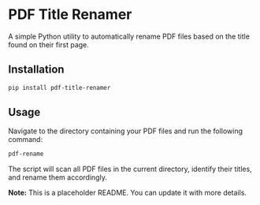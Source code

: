 # PDF Title Renamer

A simple Python utility to automatically rename PDF files based on the title found on their first page.

## Installation

```bash
pip install pdf-title-renamer
```

## Usage

Navigate to the directory containing your PDF files and run the following command:

```bash
pdf-rename
```

The script will scan all PDF files in the current directory, identify their titles, and rename them accordingly.

**Note:** This is a placeholder README. You can update it with more details.
